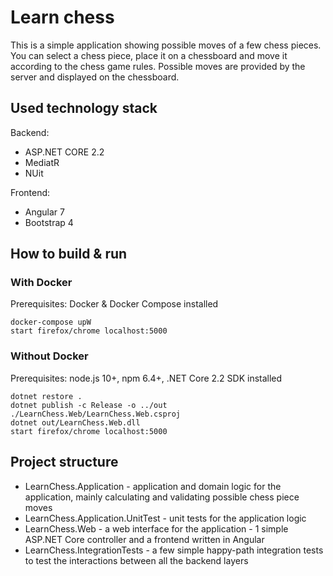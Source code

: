# Learn chess

This is a simple application showing possible moves of a few chess pieces. You can select a chess piece, place it on a chessboard and move it according to the chess game rules. Possible moves are provided by the server and displayed on the chessboard.

## Used technology stack

Backend:
- ASP.NET CORE 2.2
- MediatR
- NUit

Frontend:
- Angular 7
- Bootstrap 4

## How to build & run

### With Docker
Prerequisites: Docker & Docker Compose installed
```
docker-compose upW
start firefox/chrome localhost:5000
```

### Without Docker
Prerequisites: node.js 10+, npm 6.4+, .NET Core 2.2 SDK installed
```
dotnet restore .
dotnet publish -c Release -o ../out ./LearnChess.Web/LearnChess.Web.csproj
dotnet out/LearnChess.Web.dll
start firefox/chrome localhost:5000
```

## Project structure

- LearnChess.Application - application and domain logic for the application, mainly calculating and validating possible chess piece moves
- LearnChess.Application.UnitTest - unit tests for the application logic
- LearnChess.Web - a web interface for the application - 1 simple ASP.NET Core controller and a frontend written in Angular
- LearnChess.IntegrationTests - a few simple happy-path integration tests to test the interactions between all the backend layers